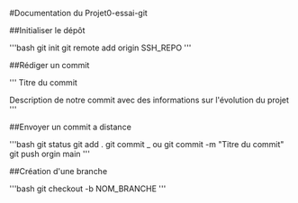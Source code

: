 #Documentation du Projet0-essai-git

##Initialiser le dépôt

'''bash
git init
git remote add origin SSH_REPO
'''

##Rédiger un commit

'''
Titre du commit

Description de notre commit avec des informations sur l'évolution du projet
'''

##Envoyer un commit a distance

'''bash
git status
git add . 
git commit _ ou git commit -m "Titre du commit"
git push orgin main
'''

##Création d'une branche

'''bash
git checkout -b NOM_BRANCHE
'''